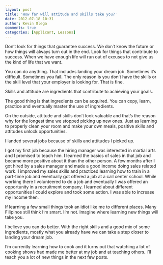 ```yaml
---
layout: post
title: 'How far will attitude and skills take you?'
date: 2012-07-18 10:31
author: Kevin Olega
comments: true
categories: [Applicant, Lessons]
---
```

Don’t look for things that guarantee success. We don’t know the future or how things will always turn out in the end. Look for things that contribute to success. When we have enough life will run out of excuses to not give us the kind of life that we want.

You can do anything. That includes landing your dream job. Sometimes it’s difficult. Sometimes you fail. The only reason is you don’t have the skills or the skill level that your employer is looking for. That is fine.

Skills and attitude are ingredients that contribute to achieving your goals.

The good thing is that ingredients can be acquired. You can copy, learn, practice and eventually master the use of ingredients.

On the outside, attitude and skills don’t look valuable and that’s the reason why for the longest time we stopped picking up new ones. Just as learning to properly clean your room and make your own meals, positive skills and attitudes unlock opportunities.

I landed several jobs because of skills and attitudes I picked up.

I got my first job because the hiring manager was interested in martial arts and I promised to teach him. I learned the basics of sales in that job and became more positive about it than the other person. A few months after I got hired by a sales manager and made a good income doing sales related work. I improved my sales skills and practiced learning how to train in a part-time job and eventually got offered a job at a call center school. While working there I volunteered to do a job and eventually I was offered an opportunity in a recruitment company. I learned about different opportunities I could explore and took some action. I was able to increase my income then.

If learning a few small things took an idiot like me to different places. Many Filipinos still think I’m smart. I’m not. Imagine where learning new things will take you.

I believe you can do better. With the right skills and a good mix of some ingredients, mostly what you already have we can take a step closer to landing your dream job.

I’m currently learning how to cook and it turns out that watching a lot of cooking shows had made me better at my job and at teaching others. I’ll teach you a lot of new things in the next few posts.
